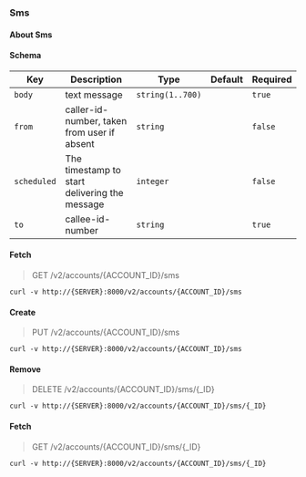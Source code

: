 ### Sms

#### About Sms

#### Schema

Key | Description | Type | Default | Required
--- | ----------- | ---- | ------- | --------
`body` | text message | `string(1..700)` |   | `true`
`from` | caller-id-number, taken from user if absent | `string` |   | `false`
`scheduled` | The timestamp to start delivering the message | `integer` |   | `false`
`to` | callee-id-number | `string` |   | `true`


#### Fetch

> GET /v2/accounts/{ACCOUNT_ID}/sms

```curl
curl -v http://{SERVER}:8000/v2/accounts/{ACCOUNT_ID}/sms
```

#### Create

> PUT /v2/accounts/{ACCOUNT_ID}/sms

```curl
curl -v http://{SERVER}:8000/v2/accounts/{ACCOUNT_ID}/sms
```

#### Remove

> DELETE /v2/accounts/{ACCOUNT_ID}/sms/{_ID}

```curl
curl -v http://{SERVER}:8000/v2/accounts/{ACCOUNT_ID}/sms/{_ID}
```

#### Fetch

> GET /v2/accounts/{ACCOUNT_ID}/sms/{_ID}

```curl
curl -v http://{SERVER}:8000/v2/accounts/{ACCOUNT_ID}/sms/{_ID}
```

